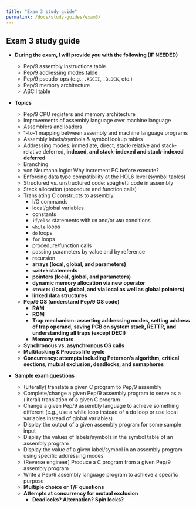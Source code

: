 ```yaml
---
title: "Exam 3 study guide"
permalink: /docs/study-guides/exam3/
---
```


## Exam 3 study guide

* **During the exam, I will provide you with the following (IF NEEDED)**
  * Pep/9 assembly instructions table
  * Pep/9 addressing modes table
  * Pep/9 pseudo-ops (e.g., ```.ASCII```, ```.BLOCK```, etc.)
  * Pep/9 memory architecture
  * ASCII table
   
* **Topics**
  * Pep/9 CPU registers and memory architecture
  * Improvements of assembly language over machine language
  * Assemblers and loaders
  * 1-to-1 mapping between assembly and machine language programs
  * Assembly labels/symbols & symbol lookup tables
  * Addressing modes: immediate, direct, stack-relative and stack-relative deferred, **indexed, and stack-indexed and stack-indexed deferred**
  * Branching
  * von Neumann logic: Why increment PC before execute?
  * Enforcing data type compatibility at the HOL6 level (symbol tables)
  * Structured vs. unstructured code: spaghetti code in assembly
  * Stack allocation (procedure and function calls)
  * Translating C constructs to assembly:
    * I/O commands
    * local/global variables
    * constants
    * ```if/else``` statements with ```OR``` and/or ```AND``` conditions
    * ```while``` loops
    * ```do``` loops
    * ```for``` loops
    * procedure/function calls
    * passing parameters by value and by reference
    * recursion
    * **arrays (local, global, and parameters)**
    * **```switch``` statements**
    * **pointers (local, global, and parameters)**
    * **dynamic memory allocation via new operator**
    * **```structs``` (local, global, and via local as well as global pointers)**
    * **linked data structures**
  * **Pep/9 OS (understand Pep/9 OS code)**
    * **RAM**
    * **ROM**
    * **Trap mechanism: asserting addressing modes, setting address of trap operand, saving PCB on system stack, RETTR, and understanding all traps (except DECI)**
    * **Memory vectors**
  * **Synchronous vs. asynchronous OS calls**
  * **Multitasking & Process life cycle**
  * **Concurrency: attempts including Peterson’s algorithm, critical sections, mutual exclusion, deadlocks, and semaphores**
      
* **Sample exam questions**
  * (Literally) translate a given C program to Pep/9 assembly
  * Complete/change a given Pep/9 assembly program to serve as a (literal) translation of a given C program
  * Change a given Pep/9 assembly language to achieve something different (e.g., use a while loop instead of a do loop or use local variables instead of global variables)
  * Display the output of a given assembly program for some sample input
  * Display the values of labels/symbols in the symbol table of an assembly program
  * Display the value of a given label/symbol in an assembly program using specific addressing modes
  * (Reverse engineer) Produce a C program from a given Pep/9 assembly program
  * Write a Pep/9 assembly language program to achieve a specific purpose
  * **Multiple choice or T/F questions**
  * **Attempts at concurrency for mutual exclusion**
    * **Deadlocks? Alternation? Spin locks?**
